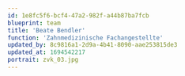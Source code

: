```yaml
---
id: 1e8fc5f6-bcf4-47a2-982f-a44b87ba7fcb
blueprint: team
title: 'Beate Bendler'
function: 'Zahnmedizinische Fachangestellte'
updated_by: 8c9816a1-2d9a-4b41-8090-aae253815de3
updated_at: 1694542217
portrait: zvk_03.jpg
---
```

